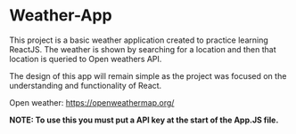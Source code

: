 # Weather-App
This project is a basic weather application created to practice learning ReactJS. The weather is shown by searching for a location and then that location is queried to Open weathers API. 

The design of this app will remain simple as the project was focused on the understanding and functionality of React. 

Open weather: https://openweathermap.org/

<b> NOTE: To use this you must put a API key at the start of the App.JS file. </b>
